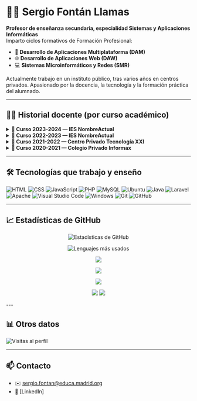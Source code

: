 # 👨‍🏫 Sergio Fontán Llamas

**Profesor de enseñanza secundaria, especialidad Sistemas y Aplicaciones Informáticas**  
Imparto ciclos formativos de Formación Profesional:

- 📱 **Desarrollo de Aplicaciones Multiplataforma (DAM)**
- 🌐 **Desarrollo de Aplicaciones Web (DAW)**
- 💻 **Sistemas Microinformáticos y Redes (SMR)**

Actualmente trabajo en un instituto público, tras varios años en centros privados. Apasionado por la docencia, la tecnología y la formación práctica del alumnado.

---

## 🧑‍🏫 Historial docente (por curso académico)

<details>
  <summary><strong>📅 Curso 2023-2024 — IES NombreActual</strong></summary>

**DAM**
- Programación
- Bases de Datos

**DAW**
- Desarrollo Web en Entorno Cliente

**SMR**
- Redes Locales

</details>

<details>
  <summary><strong>📅 Curso 2022-2023 — IES NombreActual</strong></summary>

**DAM**
- Sistemas Informáticos
- Desarrollo de Interfaces

**DAW**
- Lenguajes de Marcas
- Despliegue de Aplicaciones Web

**SMR**
- Aplicaciones Ofimáticas

</details>

<details>
  <summary><strong>📅 Curso 2021-2022 — Centro Privado Tecnología XXI</strong></summary>

**DAM**
- Acceso a Datos
- Proyecto DAM

**DAW**
- Proyecto DAW
- Desarrollo Web en Entorno Servidor

</details>

<details>
  <summary><strong>📅 Curso 2020-2021 — Colegio Privado Informax</strong></summary>

**SMR**
- Seguridad Informática
- Sistemas Operativos Monopuesto

</details>

---

## 🛠️ Tecnologías que trabajo y enseño

![HTML](https://img.shields.io/badge/-HTML5-E34F26?style=flat&logo=html5&logoColor=white)
![CSS](https://img.shields.io/badge/-CSS3-1572B6?style=flat&logo=css3)
![JavaScript](https://img.shields.io/badge/-JavaScript-F7DF1E?style=flat&logo=javascript&logoColor=black)
![PHP](https://img.shields.io/badge/-PHP-777BB4?style=flat&logo=php&logoColor=white)
![MySQL](https://img.shields.io/badge/-MySQL-4479A1?style=flat&logo=mysql&logoColor=white)
![Ubuntu](https://img.shields.io/badge/-Ubuntu-E95420?style=flat&logo=ubuntu&logoColor=white)
![Java](https://img.shields.io/badge/-Java-007396?style=flat&logo=java&logoColor=white)
![Laravel](https://img.shields.io/badge/-Laravel-FF2D20?style=flat&logo=laravel&logoColor=white)
![Apache](https://img.shields.io/badge/-Apache-D22128?style=flat&logo=apache)
![Visual Studio Code](https://img.shields.io/badge/-VS%20Code-007ACC?style=flat&logo=visual-studio-code)
![Windows](https://img.shields.io/badge/-Windows-0078D6?style=flat&logo=windows)
![Git](https://img.shields.io/badge/-Git-F05032?style=flat&logo=git&logoColor=white)
![GitHub](https://img.shields.io/badge/-GitHub-181717?style=flat&logo=github)

---

## 📈 Estadísticas de GitHub

<p align="center">
  <img src="https://github-readme-stats.vercel.app/api?username=SergioFontan&show_icons=true&theme=default&count_private=true" alt="Estadísticas de GitHub" />
</p>

<p align="center">
  <img src="https://github-readme-stats.vercel.app/api/top-langs/?username=SergioFontan&layout=compact&langs_count=8&theme=default" alt="Lenguajes más usados" />
</p>

<p align="center">
  <img src="https://github-readme-stats.vercel.app/api?username=SergioFontan&show_icons=true&count_private=true" />
</p>

<p align="center">
  <img src="https://github-readme-stats.vercel.app/api/top-langs/?username=SergioFontan&layout=compact" />
</p>

<p align="center">
  <img src="https://github-readme-activity-graph.cyclic.app/graph?username=SergioFontan&theme=github-light" />
</p>

<p align="center">
  <img src="https://github-readme-stats.vercel.app/api/top-langs/?username=SergioFontan&layout=donut" />
  <img src="https://github-readme-stats.vercel.app/api/top-langs/?username=SergioFontan&layout=donut-vertical" />
</p>
---

## 📊 Otros datos

![Visitas al perfil](https://komarev.com/ghpvc/?username=SergioFontan&label=Visitas+al+perfil&color=0e75b6&style=flat)

---

## 📫 Contacto

- ✉️ sergio.fontan@educa.madrid.org
- 🔗 [LinkedIn]

